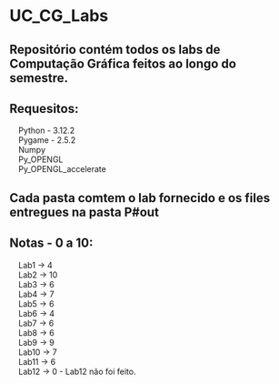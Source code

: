 # UC_CG_Labs

## Repositório contém todos os labs de Computação Gráfica feitos ao longo do semestre.

## Requesitos:<br>
&nbsp;&nbsp;&nbsp;&nbsp;Python - 3.12.2<br> 
&nbsp;&nbsp;&nbsp;&nbsp;Pygame - 2.5.2<br>
&nbsp;&nbsp;&nbsp;&nbsp;Numpy<br>
&nbsp;&nbsp;&nbsp;&nbsp;Py_OPENGL<br>
&nbsp;&nbsp;&nbsp;&nbsp;Py_OPENGL_accelerate<br>
 

## Cada pasta comtem o lab fornecido e os files entregues na pasta P#out

## Notas - 0 a 10:<br>
&nbsp;&nbsp;&nbsp;&nbsp;Lab1 -> 4<br>
&nbsp;&nbsp;&nbsp;&nbsp;Lab2 -> 10<br>
&nbsp;&nbsp;&nbsp;&nbsp;Lab3 -> 6<br>
&nbsp;&nbsp;&nbsp;&nbsp;Lab4 -> 7<br>
&nbsp;&nbsp;&nbsp;&nbsp;Lab5 -> 6<br>
&nbsp;&nbsp;&nbsp;&nbsp;Lab6 -> 4<br>
&nbsp;&nbsp;&nbsp;&nbsp;Lab7 -> 6<br>
&nbsp;&nbsp;&nbsp;&nbsp;Lab8 -> 6<br>
&nbsp;&nbsp;&nbsp;&nbsp;Lab9 -> 9<br>
&nbsp;&nbsp;&nbsp;&nbsp;Lab10 -> 7<br>
&nbsp;&nbsp;&nbsp;&nbsp;Lab11 -> 6<br>
&nbsp;&nbsp;&nbsp;&nbsp;Lab12 -> 0 - Lab12 não foi feito.
